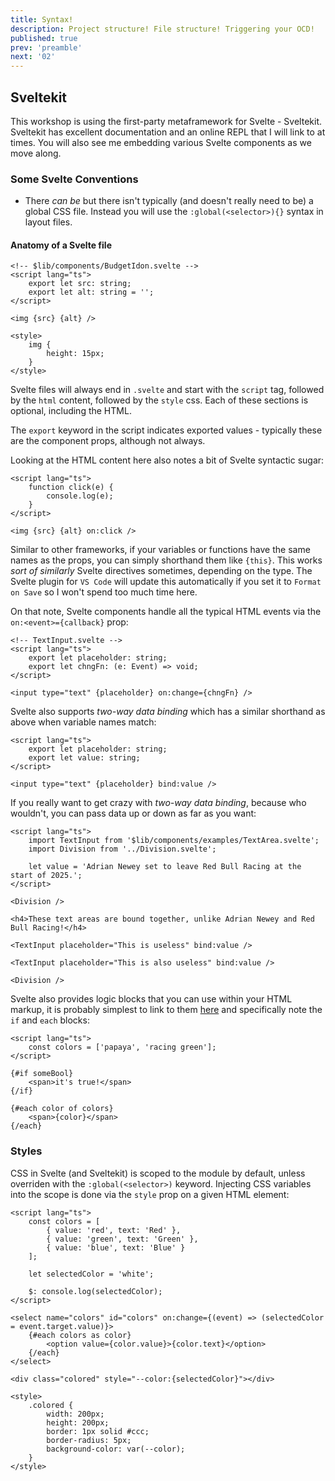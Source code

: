 ```yaml
---
title: Syntax!
description: Project structure! File structure! Triggering your OCD!
published: true
prev: 'preamble'
next: '02'
---
```


<script context="module">
    import BoundVariables from '$lib/components/examples/BoundVariables.svelte';
    import StyledDiv from '$lib/components/examples/StyledDiv.svelte';
    export { BoundVariables, StyledDiv };
</script>

## Sveltekit

This workshop is using the first-party metaframework for Svelte - Sveltekit. Sveltekit has excellent documentation and an online REPL that I will link to at times. You will also see me embedding various Svelte components as we move along.

### Some Svelte Conventions

- There _can be_ but there isn't typically (and doesn't really need to be) a global CSS file. Instead you will use the `:global(<selector>){}` syntax in layout files.

#### Anatomy of a Svelte file

```svelte
<!-- $lib/components/BudgetIdon.svelte -->
<script lang="ts">
	export let src: string;
	export let alt: string = '';
</script>

<img {src} {alt} />

<style>
	img {
		height: 15px;
	}
</style>
```

Svelte files will always end in `.svelte` and start with the `script` tag, followed by the `html` content, followed by the `style` css. Each of these sections is optional, including the HTML.

The `export` keyword in the script indicates exported values - typically these are the component props, although not always.

Looking at the HTML content here also notes a bit of Svelte syntactic sugar:

```svelte
<script lang="ts">
	function click(e) {
		console.log(e);
	}
</script>

<img {src} {alt} on:click />
```

Similar to other frameworks, if your variables or functions have the same names as the props, you can simply shorthand them like `{this}`. This works _sort of similarly_ Svelte directives sometimes, depending on the type. The Svelte plugin for `VS Code` will update this automatically if you set it to `Format on Save` so I won't spend too much time here.

On that note, Svelte components handle all the typical HTML events via the `on:<event>={callback}` prop:

```svelte
<!-- TextInput.svelte -->
<script lang="ts">
	export let placeholder: string;
	export let chngFn: (e: Event) => void;
</script>

<input type="text" {placeholder} on:change={chngFn} />
```

Svelte also supports _two-way data binding_ which has a similar shorthand as above when variable names match:

```svelte
<script lang="ts">
	export let placeholder: string;
	export let value: string;
</script>

<input type="text" {placeholder} bind:value />
```

If you really want to get crazy with _two-way data binding_, because who wouldn't, you can pass data up or down as far as you want:

```svelte
<script lang="ts">
	import TextInput from '$lib/components/examples/TextArea.svelte';
	import Division from '../Division.svelte';

	let value = 'Adrian Newey set to leave Red Bull Racing at the start of 2025.';
</script>

<Division />

<h4>These text areas are bound together, unlike Adrian Newey and Red Bull Racing!</h4>

<TextInput placeholder="This is useless" bind:value />

<TextInput placeholder="This is also useless" bind:value />

<Division />
```

<BoundVariables />

Svelte also provides logic blocks that you can use within your HTML markup, it is probably simplest to link to them [here](https://svelte.dev/docs/logic-blocks) and specifically note the `if` and `each` blocks:

```svelte
<script lang="ts">
    const colors = ['papaya', 'racing green'];
</script>

{#if someBool}
    <span>it's true!</span>
{/if}

{#each color of colors}
    <span>{color}</span>
{/each}
```

### Styles

CSS in Svelte (and Sveltekit) is scoped to the module by default, unless overriden with the `:global(<selector>)` keyword. Injecting CSS variables into the scope is done via the `style` prop on a given HTML element:

```svelte
<script lang="ts">
	const colors = [
		{ value: 'red', text: 'Red' },
		{ value: 'green', text: 'Green' },
		{ value: 'blue', text: 'Blue' }
	];

	let selectedColor = 'white';

	$: console.log(selectedColor);
</script>

<select name="colors" id="colors" on:change={(event) => (selectedColor = event.target.value)}>
	{#each colors as color}
		<option value={color.value}>{color.text}</option>
	{/each}
</select>

<div class="colored" style="--color:{selectedColor}"></div>

<style>
	.colored {
		width: 200px;
		height: 200px;
		border: 1px solid #ccc;
		border-radius: 5px;
		background-color: var(--color);
	}
</style>
```

<StyledDiv />
